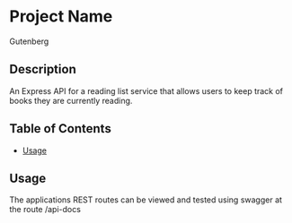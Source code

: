 # Project Name

Gutenberg

## Description

An Express API for a reading list service that allows users to keep track of books they are currently reading.

## Table of Contents

- [Usage](#usage)

## Usage

The applications REST routes can be viewed and tested using swagger at the route /api-docs

